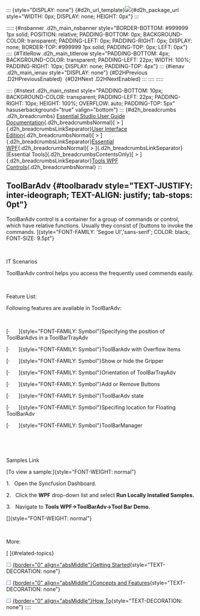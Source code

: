 ::: {style="DISPLAY: none"}
[](ms-xhelp:///?Id=d2h_url_template){#d2h_url_template}![](!package_url!){#d2h_package_url style="WIDTH: 0px; DISPLAY: none; HEIGHT: 0px"}
:::

::::: {#nsbanner .d2h_main_nsbanner style="BORDER-BOTTOM: #999999 1px solid; POSITION: relative; PADDING-BOTTOM: 0px; BACKGROUND-COLOR: transparent; PADDING-LEFT: 0px; PADDING-RIGHT: 0px; DISPLAY: none; BORDER-TOP: #999999 1px solid; PADDING-TOP: 0px; LEFT: 0px"}
:::: {#TitleRow .d2h_main_titlerow style="PADDING-BOTTOM: 4px; BACKGROUND-COLOR: transparent; PADDING-LEFT: 22px; WIDTH: 100%; PADDING-RIGHT: 10px; DISPLAY: none; PADDING-TOP: 4px"}
::: {#ienav .d2h_main_ienav style="DISPLAY: none"}
[](ms-xhelp:///?Id=ab5ca932-1168-4391-9d58-c7fac154b4e0){#D2HPrevious .D2HPreviousEnabled}  [](ms-xhelp:///?Id=c0644d68-d0de-49d5-98dd-3e6d7ff8b147){#D2HNext .D2HNextEnabled}
:::
::::
:::::

:::: {#nstext .d2h_main_nstext style="PADDING-BOTTOM: 10px; BACKGROUND-COLOR: transparent; PADDING-LEFT: 22px; PADDING-RIGHT: 10px; HEIGHT: 100%; OVERFLOW: auto; PADDING-TOP: 5px" hasuserbackground="true" valign="bottom"}
::: {#d2h_breadcrumbs .d2h_breadcrumbs}
[Essential Studio User Guide Documentation](ms-xhelp:///?Id=12457748-09e3-4d74-a240-8e049cedf030){.d2h_breadcrumbsNormal}[ \> ]{.d2h_breadcrumbsLinkSeparator}[User Interface Edition](ms-xhelp:///?Id=c29296b7-531c-413b-a0ec-488ca1f7f669){.d2h_breadcrumbsNormal}[ \> ]{.d2h_breadcrumbsLinkSeparator}[Essential WPF](ms-xhelp:///?Id=7f4f82c5-151c-4262-94d0-75c4626c77bc){.d2h_breadcrumbsNormal}[ \> ]{.d2h_breadcrumbsLinkSeparator}[Essential Tools]{.d2h_breadcrumbsContentsOnly}[ \> ]{.d2h_breadcrumbsLinkSeparator}[Tools WPF Controls](ms-xhelp:///?Id=2ea58a12-9426-4a63-96b4-89eb80232c2c){.d2h_breadcrumbsNormal}
:::

## ToolBarAdv {#toolbaradv style="TEXT-JUSTIFY: inter-ideograph; TEXT-ALIGN: justify; tab-stops: 0pt"}

ToolBarAdv control is a container for a group of commands or control, which have relative functions. Usually they consist of [buttons to invoke the commands. ]{style="FONT-FAMILY: 'Segoe UI','sans-serif'; COLOR: black; FONT-SIZE: 9.5pt"}

 

IT Scenarios

ToolBarAdv control helps you access the frequently used commends easily.

 

Feature List:

Following features are available in ToolBarAdv:

 

[·      ]{style="FONT-FAMILY: Symbol"}Specifying the position of ToolBarAdvs in a ToolBarTrayAdv

[·      ]{style="FONT-FAMILY: Symbol"}ToolBarAdv with Overflow items

[·      ]{style="FONT-FAMILY: Symbol"}Show or hide the Gripper

[·      ]{style="FONT-FAMILY: Symbol"}Orientation of ToolBarTrayAdv

[·      ]{style="FONT-FAMILY: Symbol"}Add or Remove Buttons

[·      ]{style="FONT-FAMILY: Symbol"}ToolBarAdv state

[·      ]{style="FONT-FAMILY: Symbol"}Specifing location for Floating ToolBarAdv

[·      ]{style="FONT-FAMILY: Symbol"}ToolBarManager

 

 

Samples Link

[To view a sample:]{style="FONT-WEIGHT: normal"}

1.   Open the Syncfusion Dashboard.

2.   Click the **WPF** drop-down list and select **Run Locally Installed Samples.**

3.   Navigate to **Tools WPF-\>ToolBarAdv-\>Tool Bar Demo.**

[]{style="FONT-WEIGHT: normal"} 

 

More:

[ ]{#related-topics}

[![](button.gif){border="0" align="absMiddle"}Getting Started](ms-xhelp:///?Id=c0644d68-d0de-49d5-98dd-3e6d7ff8b147){style="TEXT-DECORATION: none"}

[![](button.gif){border="0" align="absMiddle"}Concepts and Features](ms-xhelp:///?Id=4722ca39-a6c2-408e-ae73-146edfd5dcb2){style="TEXT-DECORATION: none"}

[![](button.gif){border="0" align="absMiddle"}How To](ms-xhelp:///?Id=a8747806-9429-4fa5-9c08-a374bf581198){style="TEXT-DECORATION: none"}
::::
